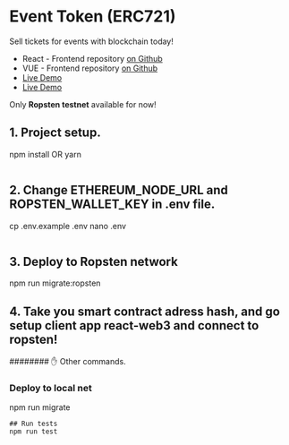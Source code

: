 # Event Token (ERC721)
Sell tickets for events with blockchain today!
- React - Frontend repository [on Github](https://github.com/chulavege1/React_dapp_example)
- VUE - Frontend repository [on Github](https://github.com/yurycooliq/eth-tickets)
- [Live Demo](https://hungry-sammet-4eed59.netlify.app/)
- [Live Demo](https://moonlit-city-309815.ew.r.appspot.com/#/crypto)

Only **Ropsten testnet** available for now!

## 1. Project setup.
npm install OR yarn
```
```
## 2. Change ETHEREUM_NODE_URL and ROPSTEN_WALLET_KEY in .env file.
cp .env.example .env
nano .env
```
```
## 3. Deploy to Ropsten network
npm run migrate:ropsten
## 4. Take you smart contract adress hash, and go setup client app react-web3 and connect to ropsten!
######## ✋
Other commands.

### Deploy to local net
npm run migrate
```
## Run tests 
npm run test 
```
